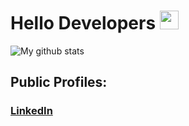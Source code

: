# Hello Developers <img src="https://raw.githubusercontent.com/vatsa287/vatsa287/master/assets/Hi.gif?raw=true" width="30px">


![My github stats](https://github-readme-stats.vercel.app/api?username=DynamicsProjectOrientedCommunity&count_private=true&show_icons=true&layout=default&include_all_commits=true&theme=dark)

## Public Profiles:

### [**LinkedIn**](https://www.linkedin.com/company/dynamics-project-oriented-community)
<!--
Here are some ideas to get you started:

- 🔭 I’m currently working on ...
- 🌱 I’m currently learning ...
- 👯 I’m looking to collaborate on ...
- 🤔 I’m looking for help with ...
- 💬 Ask me about ...
- 📫 How to reach me: ...
- 😄 Pronouns: ...
- ⚡ Fun fact: ...
-->

